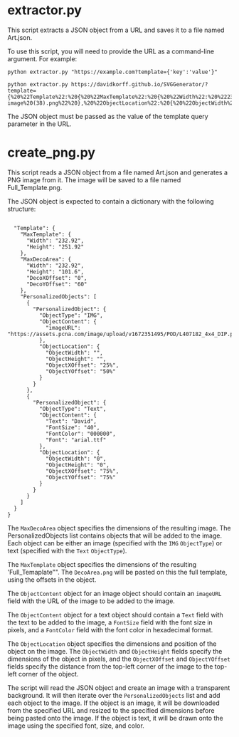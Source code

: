 # extractor.py

This script extracts a JSON object from a URL and saves it to a file named Art.json.

To use this script, you will need to provide the URL as a command-line argument. For example:

```
python extractor.py "https://example.com?template={'key':'value'}"

python extractor.py https://davidkorff.github.io/SVGGenerator/?template={%20%22Template%22:%20{%20%22MaxTemplate%22:%20{%20%22Width%22:%20%22232.92%22,%20%22Height%22:%20%22251.92%22%20},%20%22PersonalizedObjects%22:%20[%20{%20%22PersonalizedObject%22:%20{%20%22ObjectType%22:%20%22IMG%22,%20%22ObjectContent%22:%20{%20%22imageURL%22:%20%22https://assets.pcna.com/image/upload/v1672267558/POD/MicrosoftTeams-image%20(38).png%22%20},%20%22ObjectLocation%22:%20{%20%22ObjectWidth%22:%20%22232.92%22,%20%22ObjectHeight%22:%20%22101%22,%20%22ObjectXOffset%22:%20%220%22,%20%22ObjectYOffset%22:%20%2260%22%20}%20}%20},%20{%20%22PersonalizedObject%22:%20{%20%22ObjectType%22:%20%22Text%22,%20%22ObjectContent%22:%20{%20%22Text%22:%20%22%22,%20%22FontSize%22:%20%2236%22,%20%22FontColor%22:%20%22000000%22%20},%20%22ObjectLocation%22:%20{%20%22ObjectWidth%22:%20%22232.92%22,%20%22ObjectHeight%22:%20%22101%22,%20%22ObjectXOffset%22:%20%220%22,%20%22ObjectYOffset%22:%20%2260%22%20}%20}%20}%20]%20}%20}
```

The JSON object must be passed as the value of the template query parameter in the URL.

# create_png.py

This script reads a JSON object from a file named Art.json and generates a PNG image from it. The image will be saved to a file named Full_Template.png.

The JSON object is expected to contain a dictionary with the following structure:

```

  "Template": {
    "MaxTemplate": {
      "Width": "232.92",
      "Height": "251.92"
    },
    "MaxDecoArea": {
      "Width": "232.92",
      "Height": "101.6",
      "DecoXOffset": "0",
      "DecoYOffset": "60"
    },
    "PersonalizedObjects": [
      {
        "PersonalizedObject": {
          "ObjectType": "IMG",
          "ObjectContent": {
            "imageURL": "https://assets.pcna.com/image/upload/v1672351495/POD/L407182_4x4_DIP.png"
          },
          "ObjectLocation": {
            "ObjectWidth": "",
            "ObjectHeight": "",
            "ObjectXOffset": "25%",
            "ObjectYOffset": "50%"
          }
        }
      },
      {
        "PersonalizedObject": {
          "ObjectType": "Text",
          "ObjectContent": {
            "Text": "David",
            "FontSize": "40",
            "FontColor": "000000",
            "Font": "arial.ttf"
          },
          "ObjectLocation": {
            "ObjectWidth": "0",
            "ObjectHeight": "0",
            "ObjectXOffset": "75%",
            "ObjectYOffset": "75%"
          }
        }
      }
    ]
  }
}

```

The `MaxDecoArea` object specifies the dimensions of the resulting image. The PersonalizedObjects list contains objects that will be added to the image. Each object can be either an image (specified with the `IMG` `ObjectType`) or text (specified with the `Text` `ObjectType`).

The `MaxTemplate` object specifies the dimensions of the resulting 'Full_Temaplate"". The `DecoArea.png` will be pasted on this the full template, using the offsets in the object.

The `ObjectContent` object for an image object should contain an `imageURL` field with the URL of the image to be added to the image.

The `ObjectContent` object for a text object should contain a `Text` field with the text to be added to the image, a `FontSize` field with the font size in pixels, and a `FontColor` field with the font color in hexadecimal format.

The `ObjectLocation` object specifies the dimensions and position of the object on the image. The `ObjectWidth` and `ObjectHeight` fields specify the dimensions of the object in pixels, and the `ObjectXOffset` and `ObjectYOffset` fields specify the distance from the top-left corner of the image to the top-left corner of the object.

The script will read the JSON object and create an image with a transparent background. It will then iterate over the `PersonalizedObjects` list and add each object to the image. If the object is an image, it will be downloaded from the specified URL and resized to the specified dimensions before being pasted onto the image. If the object is text, it will be drawn onto the image using the specified font, size, and color.


